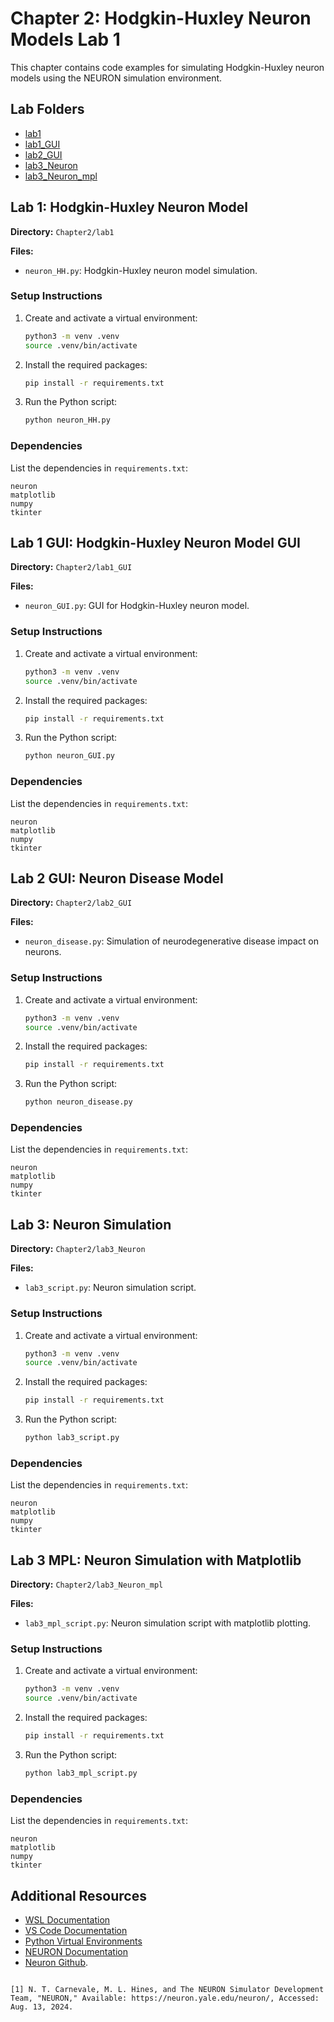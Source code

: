 # Chapter 2: Hodgkin-Huxley Neuron Models Lab 1

This chapter contains code examples for simulating Hodgkin-Huxley neuron models using the NEURON simulation environment.

## Lab Folders

- [lab1](#lab1-hodgkin-huxley-neuron-model)
- [lab1_GUI](#lab1-gui-hodgkin-huxley-neuron-model-gui)
- [lab2_GUI](#lab2-gui-neuron-disease-model)
- [lab3_Neuron](#lab3-neuron-simulation)
- [lab3_Neuron_mpl](#lab3-mpl-neuron-simulation-with-matplotlib)

## Lab 1: Hodgkin-Huxley Neuron Model

**Directory:** `Chapter2/lab1`

**Files:**

- `neuron_HH.py`: Hodgkin-Huxley neuron model simulation.

### Setup Instructions

1. Create and activate a virtual environment:

   ```sh
   python3 -m venv .venv
   source .venv/bin/activate
   ```

2. Install the required packages:

   ```sh
   pip install -r requirements.txt
   ```

3. Run the Python script:

   ```sh
   python neuron_HH.py
   ```

### Dependencies

List the dependencies in `requirements.txt`:

```
neuron
matplotlib
numpy
tkinter
```

## Lab 1 GUI: Hodgkin-Huxley Neuron Model GUI

**Directory:** `Chapter2/lab1_GUI`

**Files:**

- `neuron_GUI.py`: GUI for Hodgkin-Huxley neuron model.

### Setup Instructions

1. Create and activate a virtual environment:

   ```sh
   python3 -m venv .venv
   source .venv/bin/activate
   ```

2. Install the required packages:

   ```sh
   pip install -r requirements.txt
   ```

3. Run the Python script:

   ```sh
   python neuron_GUI.py
   ```

### Dependencies

List the dependencies in `requirements.txt`:

```
neuron
matplotlib
numpy
tkinter
```

## Lab 2 GUI: Neuron Disease Model

**Directory:** `Chapter2/lab2_GUI`

**Files:**

- `neuron_disease.py`: Simulation of neurodegenerative disease impact on neurons.

### Setup Instructions

1. Create and activate a virtual environment:

   ```sh
   python3 -m venv .venv
   source .venv/bin/activate
   ```

2. Install the required packages:

   ```sh
   pip install -r requirements.txt
   ```

3. Run the Python script:

   ```sh
   python neuron_disease.py
   ```

### Dependencies

List the dependencies in `requirements.txt`:

```
neuron
matplotlib
numpy
tkinter
```

## Lab 3: Neuron Simulation

**Directory:** `Chapter2/lab3_Neuron`

**Files:**

- `lab3_script.py`: Neuron simulation script.

### Setup Instructions

1. Create and activate a virtual environment:

   ```sh
   python3 -m venv .venv
   source .venv/bin/activate
   ```

2. Install the required packages:

   ```sh
   pip install -r requirements.txt
   ```

3. Run the Python script:

   ```sh
   python lab3_script.py
   ```

### Dependencies

List the dependencies in `requirements.txt`:

```
neuron
matplotlib
numpy
tkinter
```

## Lab 3 MPL: Neuron Simulation with Matplotlib

**Directory:** `Chapter2/lab3_Neuron_mpl`

**Files:**

- `lab3_mpl_script.py`: Neuron simulation script with matplotlib plotting.

### Setup Instructions

1. Create and activate a virtual environment:

   ```sh
   python3 -m venv .venv
   source .venv/bin/activate
   ```

2. Install the required packages:

   ```sh
   pip install -r requirements.txt
   ```

3. Run the Python script:

   ```sh
   python lab3_mpl_script.py
   ```

### Dependencies

List the dependencies in `requirements.txt`:

```
neuron
matplotlib
numpy
tkinter
```

## Additional Resources

- [WSL Documentation](https://docs.microsoft.com/en-us/windows/wsl/)
- [VS Code Documentation](https://code.visualstudio.com/docs)
- [Python Virtual Environments](https://docs.python.org/3/tutorial/venv.html)
- [NEURON Documentation](https://neuron.yale.edu/neuron/docs)
- [Neuron Github](https://github.com/neuronsimulator/nrn/tree/master).
```

[1] N. T. Carnevale, M. L. Hines, and The NEURON Simulator Development Team, "NEURON," Available: https://neuron.yale.edu/neuron/, Accessed: Aug. 13, 2024.

